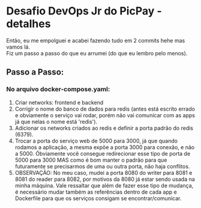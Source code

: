 # Desafio DevOps Jr do PicPay - detalhes
Então, eu me empolguei e acabei fazendo tudo em 2 commits hehe mas vamos lá. <br>
Fiz um passo a passo do que eu arrumei (do que eu lembro pelo menos).

## Passo a Passo:
### No arquivo docker-compose.yaml:
1. Criar networks: frontend e backend
2. Corrigir o nome do banco de dados para redis (antes está escrito errado e obviamente o serviço vai rodar, porém não vai comunicar com as apps já que nelas o nome está 'redis').
3. Adicionar os networks criados ao redis e definir a porta padrão do redis (6379).
4. Trocar a porta do serviço web de 5000 para 3000, já que quando rodamos a aplicação, a mesma expõe a porta 3000 para conexão, e não a 5000. Óbviamente você consegue redirecionar esse tipo de porta de 5000 para 3000 MAS como é bom manter o padrão para que futuramente se precisarmos de uma ou outra porta, não haja conflitos.
5. OBSERVAÇÃO: No meu caso, mudei a porta 8080 do writer para 8081 e 8081 do reader para 8082, por motivos da 8080 já estar sendo usada na minha máquina. Vale ressaltar que além de fazer esse tipo de mudança, é necessário mudar também as referências dentro de cada app e Dockerfile para que os serviços consigam se encontrar/comunicar.
